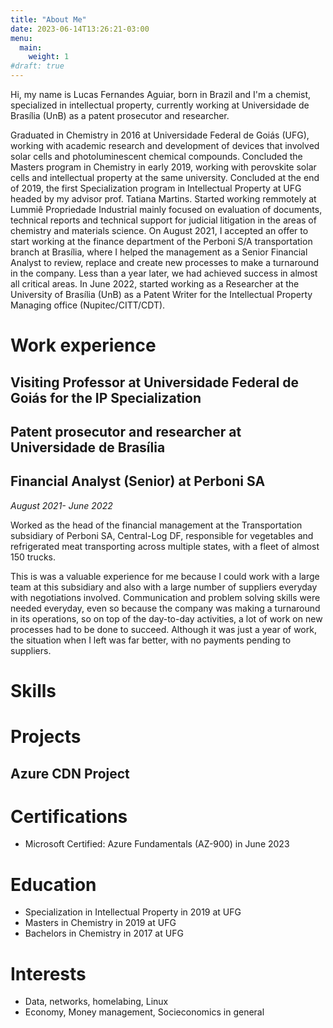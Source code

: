 ```yaml
---
title: "About Me"
date: 2023-06-14T13:26:21-03:00
menu:
  main:
    weight: 1
#draft: true
---
```


Hi, my name is Lucas Fernandes Aguiar, born in Brazil and I'm a chemist, 
specialized in intellectual property, currently working at Universidade
de Brasília (UnB) as a patent prosecutor and researcher.

Graduated in Chemistry in 2016 at Universidade Federal de Goiás (UFG), working with academic research and development of devices that involved solar cells and photoluminescent chemical compounds. Concluded the Masters program in Chemistry in early 2019, working with perovskite solar cells and intellectual property at the same university. Concluded at the end of 2019, the first Specialization program in Intellectual Property at UFG headed by my advisor prof. Tatiana Martins. Started working remmotely at Lummiê Propriedade Industrial mainly focused on evaluation of documents, technical reports and technical support for judicial litigation in the areas of chemistry and materials science. On August 2021, I accepted an offer to start working at the finance department of the Perboni S/A transportation branch at Brasília, where I helped the management as a Senior Financial Analyst to review, replace and create new processes to make a turnaround in the company. Less than a year later, we had achieved success in almost all critical areas. In June 2022, started working as a Researcher at the University of Brasília (UnB) as a Patent Writer for the Intellectual Property Managing office (Nupitec/CITT/CDT).

# Work experience


## Visiting Professor at Universidade Federal de Goiás for the IP Specialization


## Patent prosecutor and researcher at Universidade de Brasília

## Financial Analyst (Senior) at Perboni SA 
*August 2021- June 2022*

Worked as the head of the financial management at the Transportation subsidiary of Perboni SA, Central-Log DF, responsible for vegetables and refrigerated meat transporting across multiple states, with a fleet of almost 150 trucks.

This is was a valuable experience for me because I could work with a large team at this subsidiary and also with a large number of suppliers everyday with negotiations involved. Communication and problem solving skills were needed everyday, even so because the company was making a turnaround in its operations, so on top of the day-to-day activities, a lot of work on new processes had to be done to succeed. Although it was just a year of work, the situation when I left was far better, with no payments pending to suppliers.

# Skills


# Projects

## Azure CDN Project


# Certifications

- Microsoft Certified: Azure Fundamentals (AZ-900) in June 2023

# Education

- Specialization in Intellectual Property in 2019 at UFG
- Masters in Chemistry in 2019 at UFG
- Bachelors in Chemistry in 2017 at UFG
# Interests

- Data, networks, homelabing, Linux
- Economy, Money management, Socieconomics in general